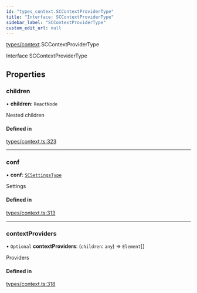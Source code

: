 ```yaml
---
id: "types_context.SCContextProviderType"
title: "Interface: SCContextProviderType"
sidebar_label: "SCContextProviderType"
custom_edit_url: null
---
```


[types/context](../modules/types_context).SCContextProviderType

Interface SCContextProviderType

## Properties

### children

• **children**: `ReactNode`

Nested children

#### Defined in

[types/context.ts:323](https://github.com/selfcommunity/community-ui/blob/cab08cf/packages/sc-core/src/types/context.ts#L323)

___

### conf

• **conf**: [`SCSettingsType`](types_context.SCSettingsType)

Settings

#### Defined in

[types/context.ts:313](https://github.com/selfcommunity/community-ui/blob/cab08cf/packages/sc-core/src/types/context.ts#L313)

___

### contextProviders

• `Optional` **contextProviders**: (`children`: `any`) => `Element`[]

Providers

#### Defined in

[types/context.ts:318](https://github.com/selfcommunity/community-ui/blob/cab08cf/packages/sc-core/src/types/context.ts#L318)
